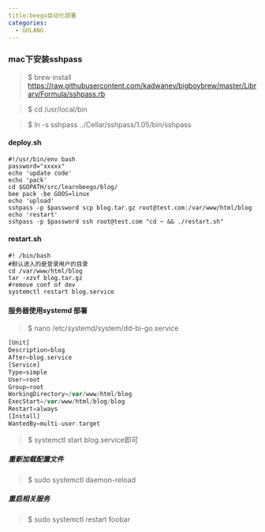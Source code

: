 ```yaml
---
title:beego自动化部署
categories:
  - GOLANG
---
```

### mac下安装sshpass
>$ brew install https://raw.githubusercontent.com/kadwanev/bigboybrew/master/Library/Formula/sshpass.rb    

>$ cd /usr/local/bin  

>$ ln -s sshpass ../Cellar/sshpass/1.05/bin/sshpass  

#### deploy.sh
```shell
#!/usr/bin/env bash
password="xxxxx"
echo 'update code'
echo 'pack'
cd $GOPATH/src/learnbeego/blog/
bee pack -be GOOS=linux
echo 'upload'
sshpass -p $password scp blog.tar.gz root@test.com:/var/www/html/blog
echo 'restart'
sshpass -p $password ssh root@test.com "cd ~ && ./restart.sh"
```
#### restart.sh
```shell
#! /bin/bash
#默认进入的是登录用户的目录
cd /var/www/html/blog
tar -xzvf blog.tar.gz
#remove conf of dev
systemctl restart blog.service
```
#### 服务器使用systemd 部署
>$ nano /etc/systemd/system/dd-bi-go.service
```php
[Unit]
Description=blog
After=blog.service
[Service]
Type=simple
User=root
Group=root
WorkingDirectory=/var/www/html/blog
ExecStart=/var/www/html/blog/blog
Restart=always
[Install]
WantedBy=multi-user.target
```
>$ systemctl start blog.service即可  

##### 重新加载配置文件
>$ sudo systemctl daemon-reload

##### 重启相关服务
>$ sudo systemctl restart foobar